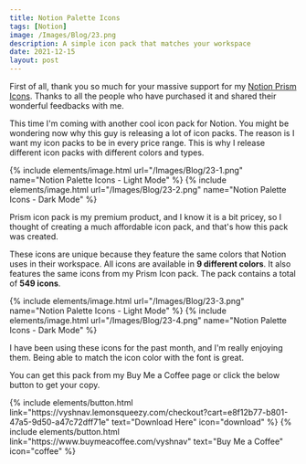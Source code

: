 ```yaml
---
title: Notion Palette Icons
tags: [Notion]
image: /Images/Blog/23.png
description: A simple icon pack that matches your workspace
date: 2021-12-15
layout: post
---
```


First of all, thank you so much for your massive support for my [Notion Prism Icons](/blog/notion-prism-icons). Thanks to all the people who have purchased it and shared their wonderful feedbacks with me.

This time I'm coming with another cool icon pack for Notion. You might be wondering now why this guy is releasing a lot of icon packs. The reason is I want my icon packs to be in every price range. This is why I release different icon packs with different colors and types.

{% include elements/image.html url="/Images/Blog/23-1.png" name="Notion Palette Icons - Light Mode" %}
{% include elements/image.html url="/Images/Blog/23-2.png" name="Notion Palette Icons - Dark Mode" %}

Prism icon pack is my premium product, and I know it is a bit pricey, so I thought of creating a much affordable icon pack, and that's how this pack was created.

These icons are unique because they feature the same colors that Notion uses in their workspace. All icons are available in **9 different colors**. It also features the same icons from my Prism Icon pack. The pack contains a total of **549 icons**.

{% include elements/image.html url="/Images/Blog/23-3.png" name="Notion Palette Icons - Light Mode" %}
{% include elements/image.html url="/Images/Blog/23-4.png" name="Notion Palette Icons - Dark Mode" %}

I have been using these icons for the past month, and I'm really enjoying them. Being able to match the icon color with the font is great.

You can get this pack from my Buy Me a Coffee page or click the below button to get your copy.
<p class="text-center">
{% include elements/button.html link="https://vyshnav.lemonsqueezy.com/checkout?cart=e8f12b77-b801-47a5-9d50-a47c72dff71e" text="Download Here" icon="download" %}
{% include elements/button.html link="https://www.buymeacoffee.com/vyshnav" text="Buy Me a Coffee" icon="coffee" %}
</p>